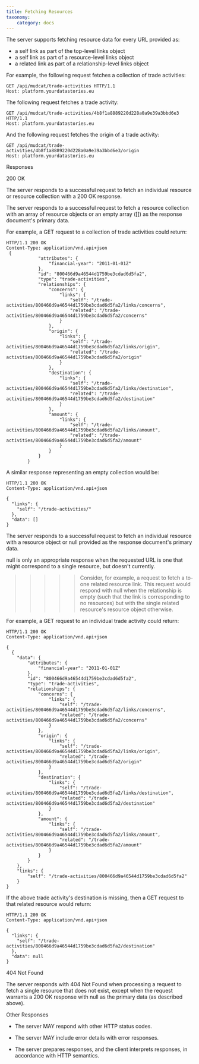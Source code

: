 ```yaml
---
title: Fetching Resources
taxonomy:
    category: docs
---
```


The server supports fetching resource data for every URL provided as:

+ a self link as part of the top-level links object
+ a self link as part of a resource-level links object
+ a related link as part of a relationship-level links object

For example, the following request fetches a collection of trade activities:

```
GET /api/mudcat/trade-activities HTTP/1.1
Host: platform.yourdatastories.eu
```

The following request fetches a trade activity:

```
GET /api/mudcat/trade-activities/4b8f1a8889220d228a0a9e39a3bbd6e3 HTTP/1.1
Host: platform.yourdatastories.eu
```

And the following request fetches the origin of a trade activity:

```
GET /api/mudcat/trade-activities/4b8f1a8889220d228a0a9e39a3bbd6e3/origin
Host: platform.yourdatastories.eu
```

Responses

200 OK

The server responds to a successful request to fetch an individual resource or resource collection with a 200 OK response.

The server responds to a successful request to fetch a resource collection with an array of resource objects or an empty array ([]) as the response document's primary data.

For example, a GET request to a collection of trade activities could return:

```
HTTP/1.1 200 OK
Content-Type: application/vnd.api+json
 {
            "attributes": {
                "financial-year": "2011-01-01Z"
            },
            "id": "800466d9a46544d1759be3cdad6d5fa2",
            "type": "trade-activities",
            "relationships": {
                "concerns": {
                    "links": {
                        "self": "/trade-activities/800466d9a46544d1759be3cdad6d5fa2/links/concerns",
                        "related": "/trade-activities/800466d9a46544d1759be3cdad6d5fa2/concerns"
                    }
                },
                "origin": {
                    "links": {
                        "self": "/trade-activities/800466d9a46544d1759be3cdad6d5fa2/links/origin",
                        "related": "/trade-activities/800466d9a46544d1759be3cdad6d5fa2/origin"
                    }
                },
                "destination": {
                    "links": {
                        "self": "/trade-activities/800466d9a46544d1759be3cdad6d5fa2/links/destination",
                        "related": "/trade-activities/800466d9a46544d1759be3cdad6d5fa2/destination"
                    }
                },
                "amount": {
                    "links": {
                        "self": "/trade-activities/800466d9a46544d1759be3cdad6d5fa2/links/amount",
                        "related": "/trade-activities/800466d9a46544d1759be3cdad6d5fa2/amount"
                    }
                }
            }
        }
```

A similar response representing an empty collection would be:
```
HTTP/1.1 200 OK
Content-Type: application/vnd.api+json

{
  "links": {
    "self": "/trade-activities/"
  },
  "data": []
} 
```
The server responds to a successful request to fetch an individual resource with a resource object or null provided as the response document's primary data.

null is only an appropriate response when the requested URL is one that might correspond to a single resource, but doesn't currently.

>>>>> Consider, for example, a request to fetch a to-one related resource link. This request would respond with null when the relationship is empty (such that the link is corresponding to no resources) but with the single related resource's resource object otherwise.

For example, a GET request to an individual trade activity could return:
```
HTTP/1.1 200 OK
Content-Type: application/vnd.api+json

{
  {
    "data": {
        "attributes": {
            "financial-year": "2011-01-01Z"
        },
        "id": "800466d9a46544d1759be3cdad6d5fa2",
        "type": "trade-activities",
        "relationships": {
            "concerns": {
                "links": {
                    "self": "/trade-activities/800466d9a46544d1759be3cdad6d5fa2/links/concerns",
                    "related": "/trade-activities/800466d9a46544d1759be3cdad6d5fa2/concerns"
                }
            },
            "origin": {
                "links": {
                    "self": "/trade-activities/800466d9a46544d1759be3cdad6d5fa2/links/origin",
                    "related": "/trade-activities/800466d9a46544d1759be3cdad6d5fa2/origin"
                }
            },
            "destination": {
                "links": {
                    "self": "/trade-activities/800466d9a46544d1759be3cdad6d5fa2/links/destination",
                    "related": "/trade-activities/800466d9a46544d1759be3cdad6d5fa2/destination"
                }
            },
            "amount": {
                "links": {
                    "self": "/trade-activities/800466d9a46544d1759be3cdad6d5fa2/links/amount",
                    "related": "/trade-activities/800466d9a46544d1759be3cdad6d5fa2/amount"
                }
            }
        }
    },
    "links": {
        "self": "/trade-activities/800466d9a46544d1759be3cdad6d5fa2"
    }
}
```

If the above trade activity's destination is missing, then a GET request to that related resource would return:

```
HTTP/1.1 200 OK
Content-Type: application/vnd.api+json

{
  "links": {
    "self": "/trade-activities/800466d9a46544d1759be3cdad6d5fa2/destination"
  },
  "data": null
}
```
404 Not Found

The server responds with 404 Not Found when processing a request to fetch a single resource that does not exist, except when the request warrants a 200 OK response with null as the primary data (as described above).

Other Responses

+ The server MAY respond with other HTTP status codes.

+ The server MAY include error details with error responses.

+ The server prepares responses, and the client interprets responses, in accordance with HTTP semantics.
